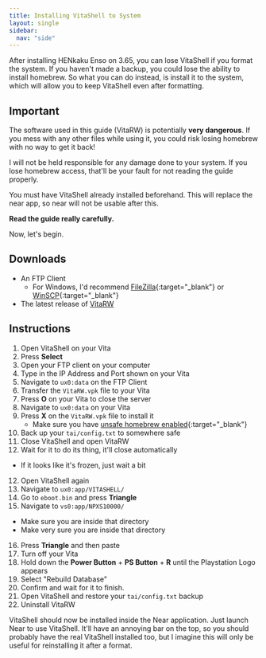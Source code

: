 ```yaml
---
title: Installing VitaShell to System
layout: single
sidebar:
  nav: "side"
---
```


After installing HENkaku Enso on 3.65, you can lose VitaShell if you format the system. If you haven't made a backup, you could lose the ability to install homebrew. So what you can do instead, is install it to the system, which will allow you to keep VitaShell even after formatting.

## Important

The software used in this guide (VitaRW) is potentially **very dangerous**. If you mess with any other files while using it, you could risk losing homebrew with no way to get it back!

I will not be held responsible for any damage done to your system. If you lose homebrew access, that'll be your fault for not reading the guide properly.

You must have VitaShell already installed beforehand. This will replace the near app, so near will not be usable after this.

**Read the guide really carefully.**

Now, let's begin.

## Downloads
- An FTP Client
	- For Windows, I'd recommend [FileZilla](https://filezilla-project.org/){:target="_blank"} or [WinSCP](https://winscp.net/eng/download.php){:target="_blank"}
- The latest release of [VitaRW](https://vitadb.rinnegatamante.it/get_hb_link.php?id=151)

## Instructions

1. Open VitaShell on your Vita
2. Press **Select**
3. Open your FTP client on your computer
4. Type in the IP Address and Port shown on your Vita
5. Navigate to `ux0:data` on the FTP Client
6. Transfer the `VitaRW.vpk` file to your Vita
7. Press **O** on your Vita to close the server
8. Navigate to `ux0:data` on your Vita
9. Press **X** on the `VitaRW.vpk` file to install it
	- Make sure you have [unsafe homebrew enabled](/guide/installing-henkaku/#enabling-unsafe-homebrew){:target="_blank"}
10. Back up your `tai/config.txt` to somewhere safe
10. Close VitaShell and open VitaRW
11. Wait for it to do its thing, it'll close automatically
  - If it looks like it's frozen, just wait a bit
12. Open VitaShell again
13. Navigate to `ux0:app/VITASHELL/`
14. Go to `eboot.bin` and press **Triangle**
15. Navigate to `vs0:app/NPXS10000/`
  - Make sure you are inside that directory
  - Make very sure you are inside that directory
16. Press **Triangle** and then paste
17. Turn off your Vita
18. Hold down the **Power Button** + **PS Button** + **R** until the Playstation Logo appears
19. Select "Rebuild Database"
20. Confirm and wait for it to finish.
21. Open VitaShell and restore your `tai/config.txt` backup
21. Uninstall VitaRW

VitaShell should now be installed inside the Near application. Just launch Near to use VitaShell. It'll have an annoying bar on the top, so you should probably have the real VitaShell installed too, but I imagine this will only be useful for reinstalling it after a format.
